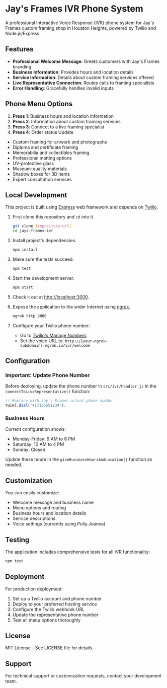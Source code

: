 # Jay's Frames IVR Phone System

A professional Interactive Voice Response (IVR) phone system for Jay's Frames custom framing shop in Houston Heights, powered by Twilio and Node.js/Express.

## Features

- **Professional Welcome Message**: Greets customers with Jay's Frames branding
- **Business Information**: Provides hours and location details
- **Service Information**: Details about custom framing services offered
- **Live Representative Connection**: Routes calls to framing specialists
- **Error Handling**: Gracefully handles invalid inputs

## Phone Menu Options

1. **Press 1**: Business hours and location information
2. **Press 2**: Information about custom framing services
3. **Press 3**: Connect to a live framing specialist
4. **Press 4**: Order status Updste

- Custom framing for artwork and photographs
- Diploma and certificate framing
- Memorabilia and collectibles framing
- Professional matting options
- UV-protective glass
- Museum-quality materials
- Shadow boxes for 3D items
- Expert consultation services

## Local Development

This project is built using [Express](http://expressjs.com/) web framework and depends on [Twilio](https://www.twilio.com).

1. First clone this repository and `cd` into it.

   ```bash
   git clone [repository-url]
   cd jays-frames-ivr
   ```

2. Install project's dependencies.

   ```bash
   npm install
   ```

3. Make sure the tests succeed.

   ```bash
   npm test
   ```

4. Start the development server.

   ```bash
   npm start
   ```

5. Check it out at [http://localhost:3000](http://localhost:3000).

6. Expose the application to the wider Internet using [ngrok](https://ngrok.com/).

   ```bash
   ngrok http 3000
   ```

7. Configure your Twilio phone number:
   - Go to [Twilio's Manage Numbers](https://www.twilio.com/console/phone-numbers/incoming)
   - Set the voice URL to: `http://[your-ngrok-subdomain].ngrok.io/ivr/welcome`

## Configuration

### Important: Update Phone Number

Before deploying, update the phone number in `src/ivr/handler.js` in the `connectToLiveRepresentative()` function:

```javascript
// Replace with Jay's Frames actual phone number
twiml.dial('+17135551234');
```

### Business Hours

Current configuration shows:
- Monday-Friday: 9 AM to 6 PM
- Saturday: 10 AM to 4 PM  
- Sunday: Closed

Update these hours in the `giveBusinessHoursAndLocation()` function as needed.

## Customization

You can easily customize:
- Welcome message and business name
- Menu options and routing
- Business hours and location details
- Service descriptions
- Voice settings (currently using Polly.Joanna)

## Testing

The application includes comprehensive tests for all IVR functionality:

```bash
npm test
```

## Deployment

For production deployment:
1. Set up a Twilio account and phone number
2. Deploy to your preferred hosting service
3. Configure the Twilio webhook URL
4. Update the representative phone number
5. Test all menu options thoroughly

## License

MIT License - See LICENSE file for details.

## Support

For technical support or customization requests, contact your development team.